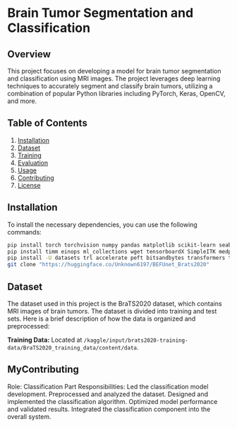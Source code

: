 # Brain Tumor Segmentation and Classification

## Overview

This project focuses on developing a model for brain tumor segmentation and classification using MRI images. The project leverages deep learning techniques to accurately segment and classify brain tumors, utilizing a combination of popular Python libraries including PyTorch, Keras, OpenCV, and more.

## Table of Contents

1. [Installation](#installation)
2. [Dataset](#dataset)
3. [Training](#training)
4. [Evaluation](#evaluation)
5. [Usage](#usage)
6. [Contributing](#contributing)
7. [License](#license)

## Installation

To install the necessary dependencies, you can use the following commands:

```bash
pip install torch torchvision numpy pandas matplotlib scikit-learn seaborn tqdm h5py nibabel opencv-python scipy keras
pip install timm einops ml_collections wget tensorboardX SimpleITK medpy
pip install -U datasets trl accelerate peft bitsandbytes transformers trl huggingface_hub
git clone "https://huggingface.co/Unknown6197/BEFUnet_Brats2020"
```

## Dataset

The dataset used in this project is the BraTS2020 dataset, which contains MRI images of brain tumors. The dataset is divided into training and test sets. Here is a brief description of how the data is organized and preprocessed:

**Training Data:** Located at `/kaggle/input/brats2020-training-data/BraTS2020_training_data/content/data`.

## MyContributing

Role: Classification Part
Responsibilities:
Led the classification model development.
Preprocessed and analyzed the dataset.
Designed and implemented the classification algorithm.
Optimized model performance and validated results.
Integrated the classification component into the overall system.
